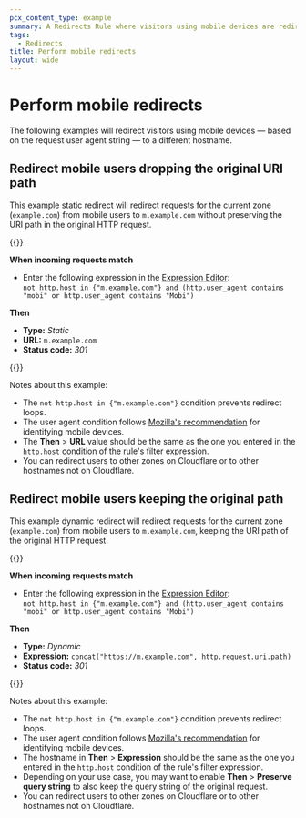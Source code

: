 ```yaml
---
pcx_content_type: example
summary: A Redirects Rule where visitors using mobile devices are redirected to a different hostname.
tags:
  - Redirects
title: Perform mobile redirects
layout: wide
---
```


# Perform mobile redirects

The following examples will redirect visitors using mobile devices — based on the request user agent string — to a different hostname.

## Redirect mobile users dropping the original URI path

This example static redirect will redirect requests for the current zone (`example.com`) from mobile users to `m.example.com` without preserving the URI path in the original HTTP request.

{{<example>}}

**When incoming requests match**

* Enter the following expression in the [Expression Editor](/ruleset-engine/rules-language/expressions/edit-expressions/#expression-editor):<br>
`not http.host in {"m.example.com"} and (http.user_agent contains "mobi" or http.user_agent contains "Mobi")`

**Then**

* **Type:** _Static_
* **URL:** `m.example.com`
* **Status code:** _301_

{{</example>}}

Notes about this example:
* The `not http.host in {"m.example.com"}` condition prevents redirect loops.
* The user agent condition follows [Mozilla's recommendation](https://developer.mozilla.org/en-US/docs/Web/HTTP/Headers/User-Agent/Firefox#device-specific_user_agent_strings) for identifying mobile devices.
* The **Then** > **URL** value should be the same as the one you entered in the `http.host` condition of the rule's filter expression.
* You can redirect users to other zones on Cloudflare or to other hostnames not on Cloudflare.

## Redirect mobile users keeping the original path

This example dynamic redirect will redirect requests for the current zone (`example.com`) from mobile users to `m.example.com`, keeping the URI path of the original HTTP request.

{{<example>}}

**When incoming requests match**

* Enter the following expression in the [Expression Editor](/ruleset-engine/rules-language/expressions/edit-expressions/#expression-editor):<br>
`not http.host in {"m.example.com"} and (http.user_agent contains "mobi" or http.user_agent contains "Mobi")`

**Then**

* **Type:** _Dynamic_
* **Expression:** `concat("https://m.example.com", http.request.uri.path)`
* **Status code:** _301_

{{</example>}}

Notes about this example:
* The `not http.host in {"m.example.com"}` condition prevents redirect loops.
* The user agent condition follows [Mozilla's recommendation](https://developer.mozilla.org/en-US/docs/Web/HTTP/Headers/User-Agent/Firefox#device-specific_user_agent_strings) for identifying mobile devices.
* The hostname in **Then** > **Expression** should be the same as the one you entered in the `http.host` condition of the rule's filter expression.
* Depending on your use case, you may want to enable **Then** > **Preserve query string** to also keep the query string of the original request.
* You can redirect users to other zones on Cloudflare or to other hostnames not on Cloudflare.
